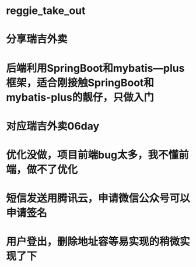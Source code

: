 # reggie_take_out
# 分享瑞吉外卖
# 后端利用SpringBoot和mybatis—plus框架，适合刚接触SpringBoot和mybatis-plus的靓仔，只做入门
# 对应瑞吉外卖06day
# 优化没做，项目前端bug太多，我不懂前端，做不了优化
# 短信发送用腾讯云，申请微信公众号可以申请签名
# 用户登出，删除地址容等易实现的稍微实现了下

